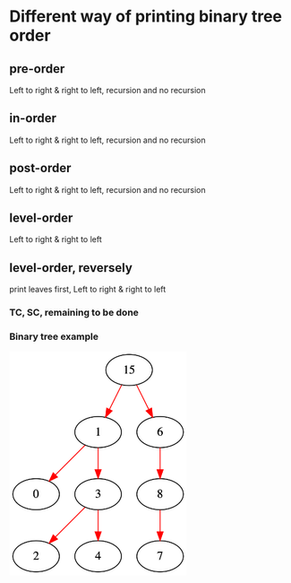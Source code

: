 # Different way of printing binary tree order

## pre-order

Left to right & right to left, recursion and no recursion

## in-order

Left to right & right to left, recursion and no recursion

## post-order

Left to right & right to left, recursion and no recursion

## level-order

Left to right & right to left

## level-order, reversely

print leaves first, Left to right & right to left

### TC, SC, remaining to be done

### Binary tree example

<img src = "graphviz.png" height="400">
